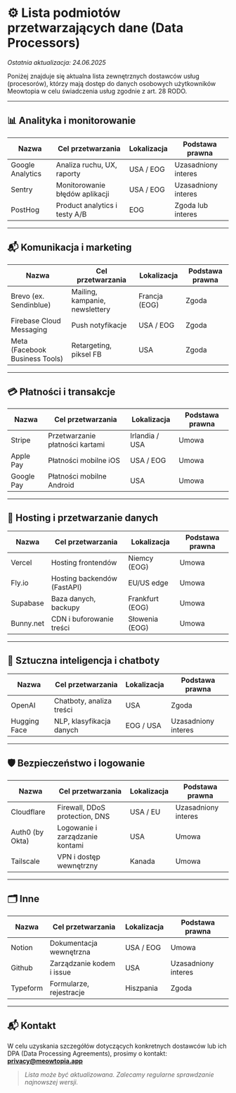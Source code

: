 # ⚙️ Lista podmiotów przetwarzających dane (Data Processors)

_Ostatnia aktualizacja: 24.06.2025_

Poniżej znajduje się aktualna lista zewnętrznych dostawców usług (procesorów), którzy mają dostęp do danych osobowych użytkowników Meowtopia w celu świadczenia usług zgodnie z art. 28 RODO.

---

## 📊 Analityka i monitorowanie

| Nazwa            | Cel przetwarzania              | Lokalizacja | Podstawa prawna     |
| ---------------- | ------------------------------ | ----------- | ------------------- |
| Google Analytics | Analiza ruchu, UX, raporty     | USA / EOG   | Uzasadniony interes |
| Sentry           | Monitorowanie błędów aplikacji | USA / EOG   | Uzasadniony interes |
| PostHog          | Product analytics i testy A/B  | EOG         | Zgoda lub interes   |

---

## 📬 Komunikacja i marketing

| Nazwa                          | Cel przetwarzania              | Lokalizacja   | Podstawa prawna |
| ------------------------------ | ------------------------------ | ------------- | --------------- |
| Brevo (ex. Sendinblue)         | Mailing, kampanie, newslettery | Francja (EOG) | Zgoda           |
| Firebase Cloud Messaging       | Push notyfikacje               | USA / EOG     | Zgoda           |
| Meta (Facebook Business Tools) | Retargeting, piksel FB         | USA           | Zgoda           |

---

## 💳 Płatności i transakcje

| Nazwa      | Cel przetwarzania               | Lokalizacja    | Podstawa prawna |
| ---------- | ------------------------------- | -------------- | --------------- |
| Stripe     | Przetwarzanie płatności kartami | Irlandia / USA | Umowa           |
| Apple Pay  | Płatności mobilne iOS           | USA / EOG      | Umowa           |
| Google Pay | Płatności mobilne Android       | USA            | Umowa           |

---

## 💾 Hosting i przetwarzanie danych

| Nazwa     | Cel przetwarzania           | Lokalizacja     | Podstawa prawna |
| --------- | --------------------------- | --------------- | --------------- |
| Vercel    | Hosting frontendów          | Niemcy (EOG)    | Umowa           |
| Fly.io    | Hosting backendów (FastAPI) | EU/US edge      | Umowa           |
| Supabase  | Baza danych, backupy        | Frankfurt (EOG) | Umowa           |
| Bunny.net | CDN i buforowanie treści    | Słowenia (EOG)  | Umowa           |

---

## 🧠 Sztuczna inteligencja i chatboty

| Nazwa        | Cel przetwarzania        | Lokalizacja | Podstawa prawna     |
| ------------ | ------------------------ | ----------- | ------------------- |
| OpenAI       | Chatboty, analiza treści | USA         | Zgoda               |
| Hugging Face | NLP, klasyfikacja danych | EOG / USA   | Uzasadniony interes |

---

## 🛡️ Bezpieczeństwo i logowanie

| Nazwa           | Cel przetwarzania               | Lokalizacja | Podstawa prawna     |
| --------------- | ------------------------------- | ----------- | ------------------- |
| Cloudflare      | Firewall, DDoS protection, DNS  | USA / EU    | Uzasadniony interes |
| Auth0 (by Okta) | Logowanie i zarządzanie kontami | USA         | Umowa               |
| Tailscale       | VPN i dostęp wewnętrzny         | Kanada      | Umowa               |

---

## 🗂️ Inne

| Nazwa    | Cel przetwarzania         | Lokalizacja | Podstawa prawna     |
| -------- | ------------------------- | ----------- | ------------------- |
| Notion   | Dokumentacja wewnętrzna   | USA / EOG   | Umowa               |
| Github   | Zarządzanie kodem i issue | USA         | Uzasadniony interes |
| Typeform | Formularze, rejestracje   | Hiszpania   | Zgoda               |

---

## 📬 Kontakt

W celu uzyskania szczegółów dotyczących konkretnych dostawców lub ich DPA (Data Processing Agreements), prosimy o kontakt: **privacy@meowtopia.app**

> _Lista może być aktualizowana. Zalecamy regularne sprawdzanie najnowszej wersji._
